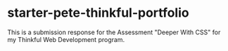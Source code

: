 # starter-pete-thinkful-portfolio
This is a submission response for the Assessment "Deeper With CSS" for my Thinkful Web Development program.
